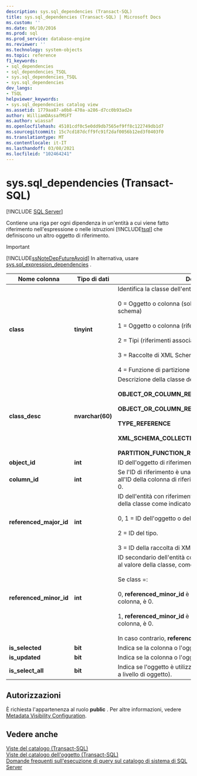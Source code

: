 ```yaml
---
description: sys.sql_dependencies (Transact-SQL)
title: sys.sql_dependencies (Transact-SQL) | Microsoft Docs
ms.custom: ''
ms.date: 06/10/2016
ms.prod: sql
ms.prod_service: database-engine
ms.reviewer: ''
ms.technology: system-objects
ms.topic: reference
f1_keywords:
- sql_dependencies
- sql_dependencies_TSQL
- sys.sql_dependencies_TSQL
- sys.sql_dependencies
dev_langs:
- TSQL
helpviewer_keywords:
- sys.sql_dependencies catalog view
ms.assetid: 1779aa87-a0b8-470a-a286-d7cc0b93ad2e
author: WilliamDAssafMSFT
ms.author: wiassaf
ms.openlocfilehash: 45101cdf0c5e0dd9db7565ef9ff8c122749db1d7
ms.sourcegitcommit: 15c7cd187dcff9fc91f2daf0056b12ed3f0403f0
ms.translationtype: MT
ms.contentlocale: it-IT
ms.lasthandoff: 03/08/2021
ms.locfileid: "102464241"
---
```

# <a name="syssql_dependencies-transact-sql"></a>sys.sql_dependencies (Transact-SQL)
[!INCLUDE [SQL Server](../../includes/applies-to-version/sqlserver.md)]

  Contiene una riga per ogni dipendenza in un'entità a cui viene fatto riferimento nell'espressione o nelle istruzioni [!INCLUDE[tsql](../../includes/tsql-md.md)] che definiscono un altro oggetto di riferimento.  
  
> [!IMPORTANT]  
>  [!INCLUDE[ssNoteDepFutureAvoid](../../includes/ssnotedepfutureavoid-md.md)] In alternativa, usare [sys.sql_expression_dependencies](../../relational-databases/system-catalog-views/sys-sql-expression-dependencies-transact-sql.md) .  

  
|Nome colonna|Tipo di dati|Descrizione|  
|-----------------|---------------|-----------------|  
|**class**|**tinyint**|Identifica la classe dell'entità con riferimenti:<br /><br /> 0 = Oggetto o colonna (solo riferimenti non associati a schema)<br /><br /> 1 = Oggetto o colonna (riferimenti associati a schema)<br /><br /> 2 = Tipi (riferimenti associati a schema)<br /><br /> 3 = Raccolte di XML Schema (riferimenti associati a schema)<br /><br /> 4 = Funzione di partizione (riferimenti associati a schema)|  
|**class_desc**|**nvarchar(60)**|Descrizione della classe dell'entità con riferimenti:<br /><br /> **OBJECT_OR_COLUMN_REFERENCE_NON_SCHEMA_BOUND**<br /><br /> **OBJECT_OR_COLUMN_REFERENCE_SCHEMA_BOUND**<br /><br /> **TYPE_REFERENCE**<br /><br /> **XML_SCHEMA_COLLECTION_REFERENCE**<br /><br /> **PARTITION_FUNCTION_REFERENCE**|  
|**object_id**|**int**|ID dell'oggetto di riferimento.|  
|**column_id**|**int**|Se l'ID di riferimento è una colonna, il valore corrisponde all'ID della colonna di riferimento. In caso contrario il valore è 0.|  
|**referenced_major_id**|**int**|ID dell'entità con riferimenti, interpretato in base al valore della classe come indicato di seguito:<br /><br /> 0, 1 = ID dell'oggetto o della colonna.<br /><br /> 2 = ID del tipo.<br /><br /> 3 = ID della raccolta di XML Schema.|  
|**referenced_minor_id**|**int**|ID secondario dell'entità con riferimenti, interpretato in base al valore della classe, come indicato di seguito.<br /><br /> Se class =:<br /><br /> 0, **referenced_minor_id** è un ID di colonna; o se non è una colonna, è 0.<br /><br /> 1, **referenced_minor_id** è un ID di colonna; o se non è una colonna, è 0.<br /><br /> In caso contrario, **referenced_minor_id** = 0.|  
|**is_selected**|**bit**|Indica se la colonna o l'oggetto è selezionato.|  
|**is_updated**|**bit**|Indica se la colonna o l'oggetto è aggiornato.|  
|**is_select_all**|**bit**|Indica se l'oggetto è utilizzato nella clausola SELECT * (solo a livello di oggetto).|  
  
## <a name="permissions"></a>Autorizzazioni  
 È richiesta l'appartenenza al ruolo **public** . Per altre informazioni, vedere [Metadata Visibility Configuration](../../relational-databases/security/metadata-visibility-configuration.md).  
  
## <a name="see-also"></a>Vedere anche  
 [Viste del catalogo &#40;Transact-SQL&#41;](../../relational-databases/system-catalog-views/catalog-views-transact-sql.md)   
 [Viste del catalogo dell'oggetto &#40;Transact-SQL&#41;](../../relational-databases/system-catalog-views/object-catalog-views-transact-sql.md)   
 [Domande frequenti sull'esecuzione di query sul catalogo di sistema di SQL Server](../../relational-databases/system-catalog-views/querying-the-sql-server-system-catalog-faq.yml)  
  
  
